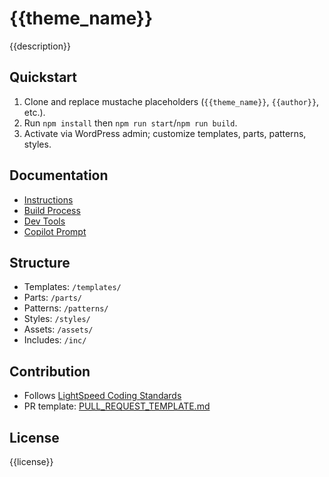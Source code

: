 # {{theme_name}}

{{description}}

## Quickstart

1. Clone and replace mustache placeholders (`{{theme_name}}`, `{{author}}`, etc.).
2. Run `npm install` then `npm run start`/`npm run build`.
3. Activate via WordPress admin; customize templates, parts, patterns, styles.

## Documentation
- [Instructions]({{instructions_link}})
- [Build Process]({{build_process_link}})
- [Dev Tools]({{dev_tools_link}})
- [Copilot Prompt]({{prompt_link}})

## Structure
- Templates: `/templates/`
- Parts: `/parts/`
- Patterns: `/patterns/`
- Styles: `/styles/`
- Assets: `/assets/`
- Includes: `/inc/`

## Contribution
- Follows [LightSpeed Coding Standards](https://github.com/lightspeedwp/.github/blob/master/.github/instructions/coding-standards.instructions.md)
- PR template: [PULL_REQUEST_TEMPLATE.md](.github/PULL_REQUEST_TEMPLATE.md)

## License
{{license}}